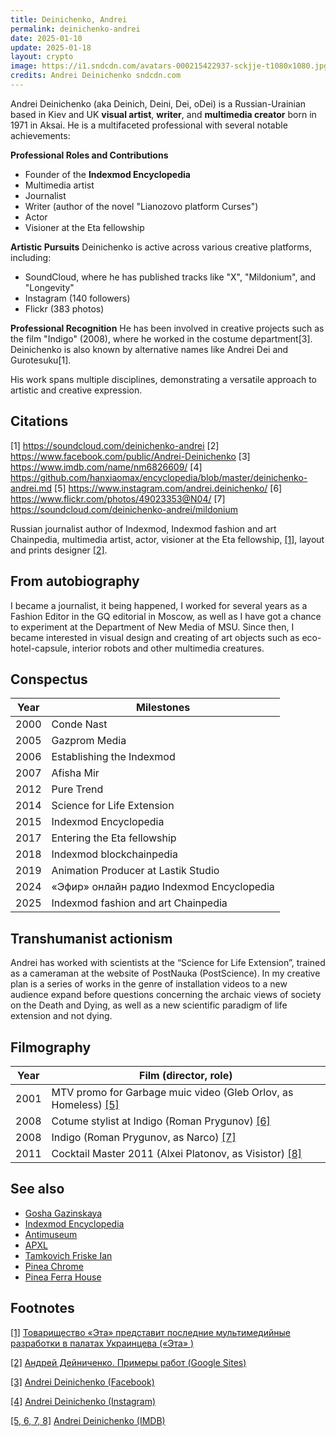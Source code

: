 ```yaml
---
title: Deinichenko, Andrei
permalink: deinichenko-andrei
date: 2025-01-10
update: 2025-01-18
layout: crypto
image: https://i1.sndcdn.com/avatars-000215422937-sckjje-t1080x1080.jpg
credits: Andrei Deinichenko sndcdn.com
---
```


Andrei Deinichenko (aka Deinich, Deini, Dei, oDei) is a Russian-Urainian based in Kiev and UK **visual artist**, **writer**, and **multimedia creator** born in 1971 in Aksai. He is a multifaceted professional with several notable achievements:

**Professional Roles and Contributions**
- Founder of the **Indexmod Encyclopedia**
- Multimedia artist
- Journalist
- Writer (author of the novel "Lianozovo platform Curses")
- Actor
- Visioner at the Eta fellowship

**Artistic Pursuits**
Deinichenko is active across various creative platforms, including:
- SoundCloud, where he has published tracks like "Х", "Mildonium", and "Longevity"
- Instagram (140 followers)
- Flickr (383 photos)

**Professional Recognition**
He has been involved in creative projects such as the film "Indigo" (2008), where he worked in the costume department[3]. Deinichenko is also known by alternative names like Andrei Dei and Gurotesuku[1].

His work spans multiple disciplines, demonstrating a versatile approach to artistic and creative expression.

## Citations

[1] https://soundcloud.com/deinichenko-andrei
[2] https://www.facebook.com/public/Andrei-Deinichenko
[3] https://www.imdb.com/name/nm6826609/
[4] https://github.com/hanxiaomax/encyclopedia/blob/master/deinichenko-andrei.md
[5] https://www.instagram.com/andrei.deinichenko/
[6] https://www.flickr.com/photos/49023353@N04/
[7] https://soundcloud.com/deinichenko-andrei/mildonium

Russian journalist author of Indexmod, Indexmod fashion and art Сhainpedia, multimedia artist, actor, visioner at the Eta fellowship, <span id="a1">[\[1\]](#f1)</span>, layout and prints designer <span id="a2">[\[2\]](#f2)</span>.

## From autobiography

I became a journalist, it being happened, I worked for several years as a Fashion Editor in the GQ editorial in Moscow, as well as I have got a chance to experiment at the Department of New Media of MSU. Since then, I became interested in visual design and creating of art objects such as eco-hotel-capsule, interior robots and other multimedia creatures.

## Conspectus

|Year|Milestones|
|----|-----|
|2000|Conde Nast|
|2005|Gazprom Media|
|2006|Establishing the Indexmod|
|2007|Afisha Mir|
|2012|Pure Trend|
|2014|Science for Life Extension|
|2015|Indexmod Encyclopedia|
|2017|Entering the Eta fellowship|
|2018|Indexmod blockchainpedia|
|2019|Animation Producer at Lastik Studio|
|2024|«Эфир» онлайн радио Indexmod Encyclopedia|
|2025|Indexmod fashion and art Сhainpedia|

## Transhumanist actionism

Andrei has worked with scientists at the “Science for Life Extension”, trained as a cameraman at the website of PostNauka (PostScience). In my creative plan is a series of works in the genre of installation videos to a new audience expand before questions concerning the archaic views of society on the Death and Dying, as well as a new scientific paradigm of life extension and not dying.

## Filmography

|Year|Film (director, role)|
|-|-|
|2001|MTV promo for Garbage muic video (Gleb Orlov, as Homeless) <span id="a5">[\[5\]](#f5)</span>|
|2008|Cotume stylist at Indigo (Roman Prygunov) <span id="a5">[\[6\]](#f5)</span>|
|2008|Indigo (Roman Prygunov, as Narco) <span id="a5">[\[7\]](#f5)</span>|
|2011|Cocktail Master 2011 (Alxei Platonov, as Visistor) <span id="a5">[\[8\]](#f5)</span>|

## See also

+ [Gosha Gazinskaya](gosha-gazinskaya)
+ [Indexmod Encyclopedia](indexmod-encyclopedia)
+ [Antimuseum](antimuseum)
+ [APXL](apxl)
+ [Tamkovich Friske Ian](tamkovich-friske-ian)
+ [Pinea Chrome](pinea-chrome)
+ [Pinea Ferra House](pinea-ferra-house)


## Footnotes

[[1]](#a1) <span id="f1"></span> [Товарищество «Эта» представит последние мультимедийные разработки в палатах Украинцева («Эта» )](http://e-t-a.space/14-февраля-2018)

[[2]](#a2) <span id="f2"></span> [Андрей Дейниченко. Примеры работ (Google Sites)](https://sites.google.com/site/andreideinichenko/)

[[3]](#a3) <span id="f3"></span> [Andrei Deinichenko (Facebook)](https://www.facebook.com/deinichenkoandrei/friends)

[[4]](#a4) <span id="f4"></span> [Andrei Deinichenko (Instagram)](https://www.instagram.com/deinichenkoandrei/)

[[5, 6, 7, 8]](#a5) <span id="f5"></span> [Andrei Deinichenko (IMDB)](http://www.imdb.com/name/nm6826609/)
